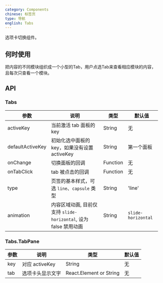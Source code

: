 ```yaml
---
category: Components
chinese: 标签页
type: 导航
english: Tabs
---
```


选项卡切换组件。

## 何时使用

把内容的不同模块组织成一个小型的Tab，用户点选Tab来查看相应模块的内容，且每次只查看一个模块。

## API

### Tabs

| 参数             | 说明                                         | 类型     | 默认值        |
|------------------|----------------------------------------------|----------|---------------|
| activeKey        | 当前激活 tab 面板的 key                      | String   | 无            |
| defaultActiveKey | 初始化选中面板的 key，如果没有设置 activeKey | String   | 第一个面板    |
| onChange         | 切换面板的回调                               | Function | 无            |
| onTabClick       | tab 被点击的回调                             | Function | 无            |
| type | 页签的基本样式，可选 `line`、`capsule` 类型   | String   | 'line'      |
| animation | 内容区域动画, 目前仅支持 `slide-horizontal`, 设为 false 禁用动画    |  String   |    `slide-horizontal`    |

### Tabs.TabPane

| 参数 | 说明             | 类型                    | 默认值 |
|------|------------------|-------------------------|--------|
| key  | 对应 activeKey   | String                  | 无     |
| tab  | 选项卡头显示文字 | React.Element or String | 无     |
